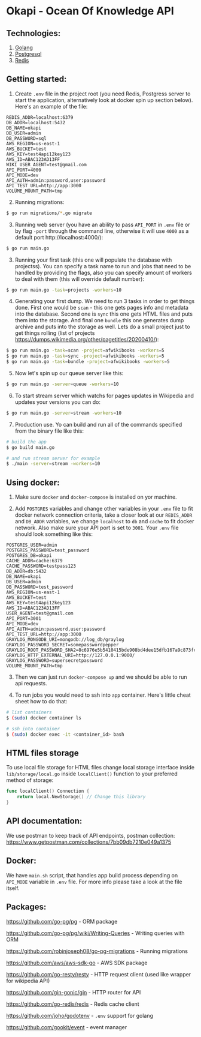 # Okapi - Ocean Of Knowledge API

## Technologies:

1. [Golang](https://golang.org/)
2. [Postgresql](https://www.postgresql.org/)
3. [Redis](https://redis.io/)

## Getting started:

1. Create `.env` file in the project root (you need Redis, Postgress server to start the application, alternatively look at docker spin up section below). Here's an example of the file: 
```
REDIS_ADDR=localhost:6379
DB_ADDR=localhost:5432
DB_NAME=okapi
DB_USER=admin
DB_PASSWORD=sql
AWS_REGION=us-east-1
AWS_BUCKET=test
AWS_KEY=test4api12key123
AWS_ID=ABAC123AD13FF
WIKI_USER_AGENT=test@gmail.com
API_PORT=4000
API_MODE=dev
API_AUTH=admin:password,user:password
API_TEST_URL=http://app:3000
VOLUME_MOUNT_PATH=tmp
```
2. Running migrations:

```bash
$ go run migrations/*.go migrate
```

3. Running web server (you have an ability to pass `API_PORT` in `.env` file or by flag `-port` through the command line, otherwise it will use `4000` as a default port http://localhost:4000/):
```bash
$ go run main.go
```

3. Running your first task (this one will populate the database with projectss). You can specify a task name to run and jobs that need to be handled by providing the flags, also you can specify amount of workers to deal with them (this will override default number):
```bash
$ go run main.go -task=projects -workers=10
```

4. Generating your first dump. We need to run 3 tasks in order to get things done. First one would be `scan` - this one gets pages info and metadata into the database. Second one is `sync` this one gets HTML files and puts them into the storage. And final one `bundle` this one generates dump archive and puts into the storage as well. Lets do a small project just to get things rolling (list of projects https://dumps.wikimedia.org/other/pagetitles/20200410/):
```bash
$ go run main.go -task=scan -project=afwikibooks -workers=5
$ go run main.go -task=sync -project=afwikibooks -workers=5
$ go run main.go -task=bundle -project=afwikibooks -workers=5
```

5. Now let's spin up our queue server like this:
```bash
$ go run main.go -server=queue -workers=10
```

6. To start stream server which watchs for pages updates in Wikipedia and updates your versions you can do:
```bash
$ go run main.go -server=stream -workers=10
```

7. Production use. Yo can build and run all of the commands specified from the binary file like this:
```bash
# build the app
$ go build main.go

# and run stream server for example
$ ./main -server=stream -workers=10
```



## Using docker: 

1. Make sure `docker` and `docker-compose` is installed on yor machine.

2. Add `POSTGRES` variables and change other variables in your `.env` file to fit docker network connection criteria, take a closer look at our `REDIS_ADDR` and `DB_ADDR` variables, we change `localhost` to `db` and `cache` to fit docker network. Also make sure your API port is set to `3001`.  Your `.env` file should look something like this:

```
POSTGRES_USER=admin
POSTGRES_PASSWORD=test_password
POSTGRES_DB=okapi
CACHE_ADDR=cache:6379
CACHE_PASSWORD=testpass123
DB_ADDR=db:5432
DB_NAME=okapi
DB_USER=admin
DB_PASSWORD=test_password
AWS_REGION=us-east-1
AWS_BUCKET=test
AWS_KEY=test4api12key123
AWS_ID=ABAC123AD13FF
USER_AGENT=test@gmail.com
API_PORT=3001
API_MODE=dev
API_AUTH=admin:password,user:password
API_TEST_URL=http://app:3000
GRAYLOG_MONGODB_URI=mongodb://log_db/graylog
GRAYLOG_PASSWORD_SECRET=somepasswordpepper
GRAYLOG_ROOT_PASSWORD_SHA2=8c6976e5b5410415bde908bd4dee15dfb167a9c873fc4bb8a81f6f2ab448a918
GRAYLOG_HTTP_EXTERNAL_URI=http://127.0.0.1:9000/
GRAYLOG_PASSWORD=supersecretpassword
VOLUME_MOUNT_PATH=tmp
```

3. Then we can just run `docker-compose up` and we should be able to run api requests.

4. To run jobs you would need to ssh into `app` container. Here's little cheat sheet how to do that:
```bash
# list containers
$ (sudo) docker container ls

# ssh into container
$ (sudo) docker exec -it <container_id> bash

```

## HTML files storage
To use local file storage for HTML files change local storage interface inside `lib/storage/local.go` inside `localClient()` function to your preferred method of storage:

```go
func localClient() Connection {
	return local.NewStorage() // Change this library
}
```

## API documentation:

We use postman to keep track of API endpoints, postman collection:
https://www.getpostman.com/collections/7bb09db7210e049a1375

## Docker:
We have `main.sh` script, that handles app build process depending on `API_MODE` variable in `.env` file. For more info please take a look at the file itself.

## Packages:

https://github.com/go-pg/pg - ORM package

https://github.com/go-pg/pg/wiki/Writing-Queries - Writing queries with ORM

https://github.com/robinjoseph08/go-pg-migrations - Running migrations

https://github.com/aws/aws-sdk-go - AWS SDK package

https://github.com/go-resty/resty - HTTP request client (used like wrapper for wikipedia API)

https://github.com/gin-gonic/gin - HTTP router for API

https://github.com/go-redis/redis - Redis cache client

https://github.com/joho/godotenv - `.env` support for golang

https://github.com/gookit/event - event manager